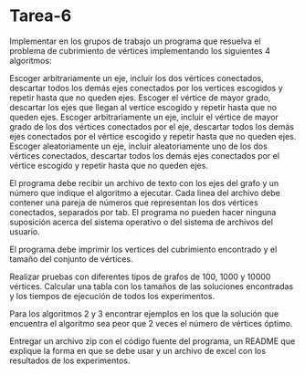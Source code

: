 # Tarea-6

Implementar en los grupos de trabajo un programa que resuelva el problema de cubrimiento de vértices implementando los siguientes 4 algoritmos:

Escoger arbitrariamente un eje, incluir los dos vértices conectados, descartar todos los demás ejes conectados por los vertices escogidos y repetir hasta que no queden ejes.
Escoger el vértice de mayor grado, descartar los ejes que llegan al vertice escogido y repetir hasta que no queden ejes.
Escoger arbitrariamente un eje, incluir el vértice de mayor grado de los dos vértices conectados por el eje, descartar todos los demás ejes conectados por el vértice escogido y repetir hasta que no queden ejes.
Escoger aleatoriamente un eje, incluir aleatoriamente uno de los dos vértices conectados, descartar todos los demás ejes conectados por el vértice escogido y repetir hasta que no queden ejes.

El programa debe recibir un archivo de texto con los ejes del grafo y un número que indique el algoritmo a ejecutar. Cada linea del archivo debe contener una pareja de números que representan los dos vértices conectados, separados por tab. El programa no pueden hacer ninguna suposición acerca del sistema operativo o del sistema de archivos del usuario.

El programa debe imprimir los vertices del cubrimiento encontrado y el tamaño del conjunto de vértices.

Realizar pruebas con diferentes tipos de grafos de 100, 1000 y 10000 vértices. Calcular una tabla con los tamaños de las soluciones encontradas y los tiempos de ejecución de todos los experimentos.

Para los algoritmos 2 y 3 encontrar ejemplos en los que la solución que encuentra el algoritmo sea peor que 2 veces el número de vértices óptimo.

Entregar un archivo zip con el código fuente del programa, un README que explique la forma en que se debe usar y un archivo de excel con los resultados de los experimentos.
